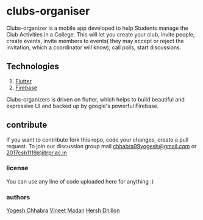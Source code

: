 # clubs-organiser

Clubs-organizer is a mobile app developed to help Students manage the Club Activities in a College. This will let you create your club, invite people, create events, invite members to events( they may accept or reject the invitation, which a coordinator will know), call polls, start discussions.

## Technologies
1. [Flutter]( https://flutter.io/ )
2. [Firebase]( https://firebase.google.com/ )

Clubs-organizers is driven on flutter, which helps to build beautiful and expressive UI and backed up by google's powerful Firebase.

## contribute
If you want to contribute fork this repo, code your changes, create a pull request. To join our discussion group mail chhabra99yogesh@gmail.com or 2017csb1119@iitrpr.ac.in

### license
You can use any line of code uploaded here for anything :)

### authors
[Yogesh Chhabra]( https://github.com/yogeshchhabra99 )
[Vineet Madan]( https://github.com/vinx-2105 )
[Hersh Dhillon]( https://github.com/hershd23 )
